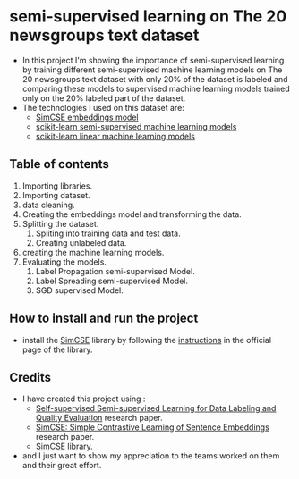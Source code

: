 # semi-supervised learning on The 20 newsgroups text dataset
- In this project I'm showing the importance of semi-supervised learning by training different semi-supervised machine learning models on The 20 newsgroups text dataset with only 20% of the dataset is labeled and comparing these models to supervised machine learning models trained only on the 20% labeled part of the dataset.
- The technologies I used on this dataset are:
    - [SimCSE embeddings model](https://github.com/princeton-nlp/SimCSE) 
    - [scikit-learn semi-supervised machine learning models](https://scikit-learn.org/stable/modules/classes.html#module-sklearn.semi_supervised)
    - [scikit-learn linear machine learning models](https://scikit-learn.org/stable/modules/classes.html#module-sklearn.linear_model)
## Table of contents
1. Importing libraries.
2. Importing dataset.
3. data cleaning.
4. Creating the embeddings model and transforming the data.
5. Splitting the dataset.
    1. Spliting into training data and test data.
    2. Creating unlabeled data.
6. creating the machine learning models.
7. Evaluating the models.
    1. Label Propagation semi-supervised Model.
    2. Label Spreading semi-supervised Model.
    3. SGD supervised Model.

## How to install and run the project
- install the [SimCSE](https://github.com/princeton-nlp/SimCSE) library by following the [instructions](https://github.com/princeton-nlp/SimCSE/wiki/Installation) in the official page of the library.

## Credits
- I have created this project using :
    - [Self-supervised Semi-supervised Learning for Data Labeling and Quality Evaluation](https://arxiv.org/abs/2111.10932) research paper.
    - [SimCSE: Simple Contrastive Learning of Sentence Embeddings](https://arxiv.org/abs/2104.08821) research paper.
    - [SimCSE](https://github.com/princeton-nlp/SimCSE) library.
- and I just want to show my appreciation to the teams worked on them and their great effort.

